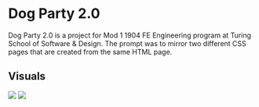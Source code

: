 # Dog Party 2.0

Dog Party 2.0 is a project for Mod 1 1904 FE Engineering program at Turing School of Software & Design. The prompt was to mirror two different CSS pages that are created from the same HTML page. 

## Visuals
![](screencapture-file-Users-ayla-dog-party-index-html-2019-05-05-13_17_34.png)
![](screencapture-file-Users-ayla-dog-party-index-html-2019-05-05-13_18_01.png)
